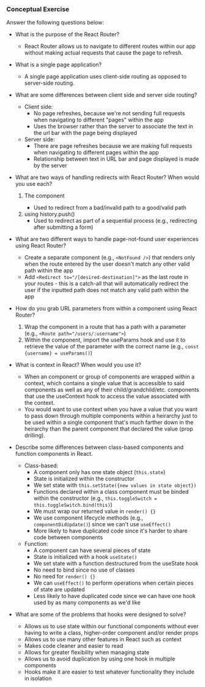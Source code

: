 ### Conceptual Exercise

Answer the following questions below:

- What is the purpose of the React Router?
	- React Router allows us to navigate to different routes within our app without making actual requests that cause the page to refresh.

- What is a single page application?
	- A single page application uses client-side routing as opposed to server-side routing.

- What are some differences between client side and server side routing?
	- Client side:
		- No page refreshes, because we're not sending full requests when navigating to different "pages" within the app
		- Uses the browser rather than the server to associate the text in the url bar with the page being displayed
	- Server side:
		- There are page refreshes because we are making full requests when navigating to different pages within the app
		- Relationship between text in URL bar and page displayed is made by the server 

- What are two ways of handling redirects with React Router? When would you use each?
	1. The <Redirect> component
		- Used to redirect from a bad/invalid path to a good/valid path
	2. using history.push()
		- Used to redirect as part of a sequential process (e.g., redirecting after submitting a form)

- What are two different ways to handle page-not-found user experiences using React Router? 
	- Create a separate component (e.g., `<NotFound />`) that renders only when the route entered by the user doesn't match any other valid path within the app
	- Add `<Redirect to="/[desired-destination]">` as the last route in your routes - this is a catch-all that will automatically redirect the user if the inputted path does not match any valid path within the app

- How do you grab URL parameters from within a component using React Router?
	1. Wrap the component in a route that has a path with a parameter (e.g., `<Route path="/users/:username">`)
	2. Within the component, import the useParams hook and use it to retrieve the value of the parameter with the correct name (e.g., `const {username} = useParams()`)

- What is context in React? When would you use it?
	- When an component or group of components are wrapped within a context, which contains a single value that is accessible to said components as well as any of their child/grandchild/etc. components that use the useContext hook to access the value associated with the context.
	- You would want to use context when you have a value that you want to pass down through multiple components within a heirarchy just to be used within a single component that's much farther down in the heirarchy than the parent component that declared the value (prop drilling).

- Describe some differences between class-based components and function
  components in React.
  - Class-based:
  	- A component only has one state object (`this.state`)
  	- State is initialized within the constructor
  	- We set state with `this.setState({new values in state object})`
  	- Functions declared within a class component must be binded within the constructor (e.g., `this.toggleSwitch = this.toggleSwitch.bind(this)`)
  	- We must wrap our returned value in `render() {}`
  	- We use component lifecycle methods (e.g., `componentDidUpdate()`) since we can't use `useEffect()`
  	- More likely to have duplicated code since it's harder to share code between components
  - Function:
  	- A component can have several pieces of state
  	- State is initialized with a hook `useState()`
  	- We set state with a function destructured from the useState hook
  	- No need to bind since no use of classes
  	- No need for `render() {}`
  	- We can `useEffect()` to perform operations when certain pieces of state are updated
  	- Less likely to have duplicated code since we can have one hook used by as many components as we'd like

- What are some of the problems that hooks were designed to solve?
	- Allows us to use state within our functional components without ever having to write a class, higher-order component and/or render props
	- Allows us to use many other features in React such as context
	- Makes code cleaner and easier to read
	- Allows for greater flexibility when managing state
	- Allows us to avoid duplication by using one hook in multiple components
	- Hooks make it are easier to test whatever functionality they include in isolation